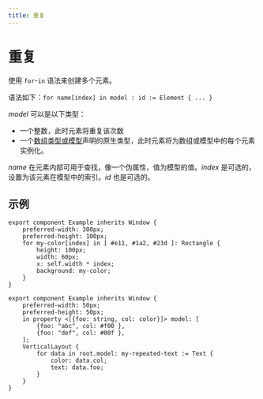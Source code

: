 ```yaml
---
title: 重复
---
```

# 重复

使用 `for`-`in` 语法来创建多个元素。

语法如下：`for name[index] in model : id := Element { ... }`

*model* 可以是以下类型：

- 一个整数，此时元素将重复该次数
- 一个[数组类型或模型](https://releases.slint.dev/1.7.2/docs/slint/src/language/syntax/types#arrays-and-models)声明的原生类型，此时元素将为数组或模型中的每个元素实例化。

*name* 在元素内部可用于查找，像一个伪属性，值为模型的值。*index* 是可选的，设置为该元素在模型中的索引。*id* 也是可选的。

## 示例

```slint
export component Example inherits Window {
    preferred-width: 300px;
    preferred-height: 100px;
    for my-color[index] in [ #e11, #1a2, #23d ]: Rectangle {
        height: 100px;
        width: 60px;
        x: self.width * index;
        background: my-color;
    }
}
```

```slint
export component Example inherits Window {
    preferred-width: 50px;
    preferred-height: 50px;
    in property <[{foo: string, col: color}]> model: [
        {foo: "abc", col: #f00 },
        {foo: "def", col: #00f },
    ];
    VerticalLayout {
        for data in root.model: my-repeated-text := Text {
            color: data.col;
            text: data.foo;
        }
    }
}
```